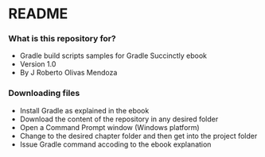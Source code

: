 # README #

### What is this repository for? ###

* Gradle build scripts samples for Gradle Succinctly ebook
* Version 1.0
* By J Roberto Olivas Mendoza

### Downloading files ###

* Install Gradle as explained in the ebook
* Download the content of the repository in any desired folder
* Open a Command Prompt window (Windows platform)
* Change to the desired chapter folder and then get into the project folder
* Issue Gradle command accoding to the ebook explanation